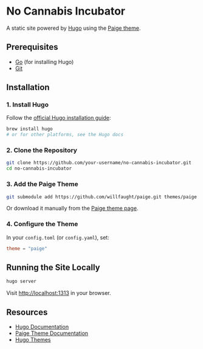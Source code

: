 # No Cannabis Incubator

A static site powered by [Hugo](https://gohugo.io/) using the [Paige theme](https://themes.gohugo.io/themes/paige/).

## Prerequisites

- [Go](https://golang.org/dl/) (for installing Hugo)
- [Git](https://git-scm.com/)

## Installation

### 1. Install Hugo

Follow the [official Hugo installation guide](https://gohugo.io/getting-started/installing/):

```sh
brew install hugo
# or for other platforms, see the Hugo docs
```

### 2. Clone the Repository

```sh
git clone https://github.com/your-username/no-cannabis-incubator.git
cd no-cannabis-incubator
```

### 3. Add the Paige Theme

```sh
git submodule add https://github.com/willfaught/paige.git themes/paige
```

Or download it manually from the [Paige theme page](https://themes.gohugo.io/themes/paige/).

### 4. Configure the Theme

In your `config.toml` (or `config.yaml`), set:

```toml
theme = "paige"
```

## Running the Site Locally

```sh
hugo server
```

Visit [http://localhost:1313](http://localhost:1313) in your browser.

## Resources

- [Hugo Documentation](https://gohugo.io/documentation/)
- [Paige Theme Documentation](https://github.com/willfaught/paige)
- [Hugo Themes](https://themes.gohugo.io/)
